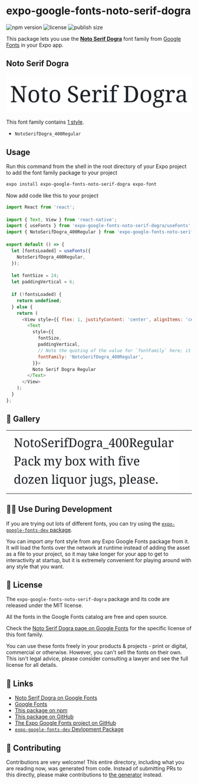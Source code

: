 # expo-google-fonts-noto-serif-dogra

![npm version](https://flat.badgen.net/npm/v/expo-google-fonts-noto-serif-dogra)
![license](https://flat.badgen.net/github/license/expo/google-fonts)
![publish size](https://flat.badgen.net/packagephobia/install/expo-google-fonts-noto-serif-dogra)

This package lets you use the [**Noto Serif Dogra**](https://fonts.google.com/specimen/Noto+Serif+Dogra) font family from [Google Fonts](https://fonts.google.com/) in your Expo app.

## Noto Serif Dogra

![Noto Serif Dogra](./font-family.png)

This font family contains [1 style](#-gallery).

- `NotoSerifDogra_400Regular`

## Usage

Run this command from the shell in the root directory of your Expo project to add the font family package to your project
```sh
expo install expo-google-fonts-noto-serif-dogra expo-font
```

Now add code like this to your project
```js
import React from 'react';

import { Text, View } from 'react-native';
import { useFonts } from 'expo-google-fonts-noto-serif-dogra/useFonts';
import { NotoSerifDogra_400Regular } from 'expo-google-fonts-noto-serif-dogra/400Regular';

export default () => {
  let [fontsLoaded] = useFonts({
    NotoSerifDogra_400Regular,
  });

  let fontSize = 24;
  let paddingVertical = 6;

  if (!fontsLoaded) {
    return undefined;
  } else {
    return (
      <View style={{ flex: 1, justifyContent: 'center', alignItems: 'center' }}>
        <Text
          style={{
            fontSize,
            paddingVertical,
            // Note the quoting of the value for `fontFamily` here; it expects a string!
            fontFamily: 'NotoSerifDogra_400Regular',
          }}>
          Noto Serif Dogra Regular
        </Text>
      </View>
    );
  }
};

```

## 🔡 Gallery


||||
|-|-|-|
|![NotoSerifDogra_400Regular](.//400Regular/NotoSerifDogra_400Regular.ttf.png)||||


## 👩‍💻 Use During Development

If you are trying out lots of different fonts, you can try using the [`expo-google-fonts-dev` package](https://github.com/freeboub/google-fonts/tree/master/font-packages/dev#readme).

You can import *any* font style from any Expo Google Fonts package from it. It will load the fonts
over the network at runtime instead of adding the asset as a file to your project, so it may take longer
for your app to get to interactivity at startup, but it is extremely convenient
for playing around with any style that you want.

## 📖 License

The `expo-google-fonts-noto-serif-dogra` package and its code are released under the MIT license.

All the fonts in the Google Fonts catalog are free and open source.

Check the [Noto Serif Dogra page on Google Fonts](https://fonts.google.com/specimen/Noto+Serif+Dogra) for the specific license of this font family.

You can use these fonts freely in your products & projects - print or digital, commercial or otherwise. However, you can't sell the fonts on their own. This isn't legal advice, please consider consulting a lawyer and see the full license for all details.

## 🔗 Links

- [Noto Serif Dogra on Google Fonts](https://fonts.google.com/specimen/Noto+Serif+Dogra)
- [Google Fonts](https://fonts.google.com/)
- [This package on npm](https://www.npmjs.com/package/expo-google-fonts-noto-serif-dogra)
- [This package on GitHub](https://github.com/freeboub/google-fonts/tree/master/font-packages/noto-serif-dogra)
- [The Expo Google Fonts project on GitHub](https://github.com/freeboub/google-fonts)
- [`expo-google-fonts-dev` Devlopment Package](https://github.com/freeboub/google-fonts/tree/master/font-packages/dev)

## 🤝 Contributing

Contributions are very welcome! This entire directory, including what you are reading now, was generated from code. Instead of submitting PRs to this directly, please make contributions to [the generator](https://github.com/freeboub/google-fonts/tree/master/packages/generator) instead.
